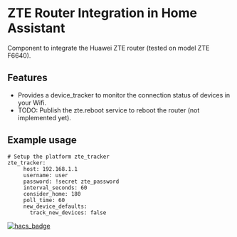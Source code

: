 # ZTE Router Integration in Home Assistant
Component to integrate the Huawei ZTE router (tested on model ZTE F6640).

## Features
- Provides a device_tracker to monitor the connection status of devices in your Wifi.
- TODO: Publish the zte.reboot service to reboot the router (not implemented yet).

## Example usage

```
# Setup the platform zte_tracker
zte_tracker:
     host: 192.168.1.1
     username: user
     password: !secret zte_password
     interval_seconds: 60
     consider_home: 180
     poll_time: 60
     new_device_defaults:
       track_new_devices: false
```

[![hacs_badge](https://img.shields.io/badge/HACS-Custom-41BDF5.svg?style=for-the-badge)](https://github.com/hacs/integration)
